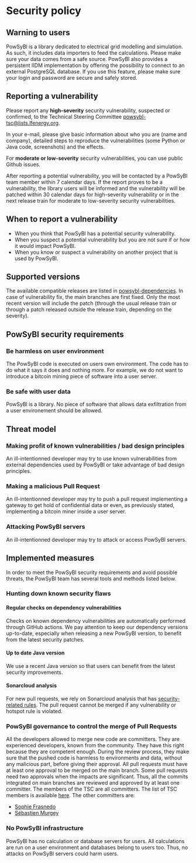 # Security policy

## Warning to users

PowSyBl is a library dedicated to electrical grid modelling and simulation. As such, it includes data importers to feed the calculations. Please make sure your data comes from a safe source.
PowSyBl also provides a persistent IIDM implementation by offering the possibility to connect to an external PostgreSQL database. If you use this feature, please make sure your login and password are secure and safely stored.

## Reporting a vulnerability

Please report any **high-severity** security vulnerability, suspected or confirmed, to the Technical Steering Committee [powsybl-tsc@lists.lfenergy.org](mailto:powsybl-tsc@lists.lfenergy.org).

In your e-mail, please give basic information about who you are (name and company), detailed steps to reproduce the vulnerabilities (some Python or Java code, screenshots) and the effects.

For **moderate or low-severity** security vulnerabilities, you can use public Github issues. 

After reporting a potential vulnerability, you will be contacted by a PowSyBl team member within 7 calendar days. If the report proves to be a vulnerability, the library users will be informed and the vulnerability will be patched within 30 calendar days for high-severity vulnerability or in the next release train for moderate to low-severity security vulnerabilities.

## When to report a vulnerability

- When you think that PowSyBl has a potential security vulnerability.
- When you suspect a potential vulnerability but you are not sure if or how it would impact PowSyBl.
- When you know or suspect a vulnerability on another project that is used by PowSyBl.

## Supported versions

The available compatible releases are listed in [powsybl-dependencies](https://github.com/powsybl/powsybl-dependencies). In case of vulnerability fix, the main branches are first fixed. 
Only the most recent version will include the patch (through the usual release train or through a patch released outside the release train, depending on the severity).

## PowSyBl security requirements

### Be harmless on user environment

The PowSyBl code is executed on users own environment. The code has to do what it says it does and nothing more. For example, we do not want to introduce a bitcoin mining piece of software into a user server.

### Be safe with user data

PowSyBl is a library. No piece of software that allows data exfiltration from a user environement should be allowed.

## Threat model

### Making profit of known vulnerabilities / bad design principles

An ill-intentionned developer may try to use known vulnerabilities from external dependencies used by PowSyBl or take advantage of bad design principles.

### Making a malicious Pull Request

An ill-intentionned developer may try to push a pull request implementing a gateway to get hold of confidential data or even, as previously stated, implementing a bitcoin miner inside a user server.

### Attacking PowSyBl servers

An ill-intentionned developer may try to attack or access PowSyBl servers.

## Implemented measures

In order to meet the PowSyBl security requirements and avoid possible threats, the PowSyBl team has several tools and methods listed below.

### Hunting down known security flaws

#### Regular checks on dependency vulnerabilities

Checks on known dependency vulnerabilities are automatically performed through GitHub actions. We pay attention to keep our dependency versions up-to-date, especially when releasing a new PowSyBl version, to benefit from the latest security patches.

#### Up to date Java version

We use a recent Java version so that users can benefit from the latest security improvements.

#### Sonarcloud analysis

For new pull requests, we rely on Sonarcloud analysis that has [security-related rules](https://docs.sonarcloud.io/digging-deeper/security-related-rules/). The pull request cannot be merged if any vulnerability or hotspot rule is violated.

###  PowSyBl governance to control the merge of Pull Requests

All the developers allowed to merge new code are committers. They are experienced developers, known from the community. They have this right because they are competent enough. During the review process, they make sure that the pushed code is harmless to environments and data, without any malicious part, before giving their approval.
All pull requests must have at least one approval to be merged on the main branch. Some pull requests need two approvals when the impacts are significant. Thus, all the commits integrated on main branches are reviewed and approved by at least one committer. The members of the TSC are all committers. The list of TSC members is available [here](https://www.powsybl.org/pages/overview/governance). The other committers are:

- [Sophie Frasnedo](https://github.com/So-Fras)
- [Sébastien Murgey](https://github.com/orgs/powsybl/people/murgeyseb)

### No PowSyBl infrastructure

PowSyBl has no calculation or database servers for users. All calculations are run on a user environment and databases belong to users too. Thus, no attacks on PowSyBl servers could harm users.
